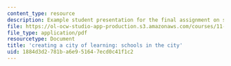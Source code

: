 ```yaml
---
content_type: resource
description: Example student presentation for the final assignment on schools in cities.
file: https://ol-ocw-studio-app-production.s3.amazonaws.com/courses/11-333-urban-design-seminar-spring-2005/1884d3d2781ba6e951647ecd0c41f1c2_citiesoflearning.pdf
file_type: application/pdf
resourcetype: Document
title: 'creating a city of learning: schools in the city'
uid: 1884d3d2-781b-a6e9-5164-7ecd0c41f1c2
---
```


